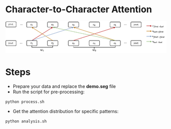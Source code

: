 # Character-to-Character Attention
<img src="att.pdf" width="1000" >

# Steps
* Prepare your data and replace the **demo.seg** file
* Run the script for pre-processing:
```
python process.sh
```
* Get the attention distribution for specific patterns:
```
python analysis.sh
```